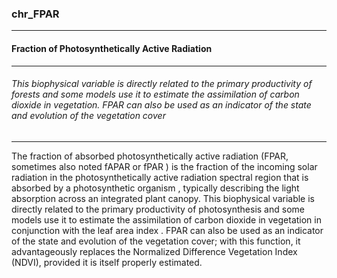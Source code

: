 ### chr_FPAR



------
#### Fraction of Photosynthetically Active Radiation



------
###### This biophysical variable is directly related to the primary productivity of forests and some models use it to estimate the assimilation of carbon dioxide in vegetation. FPAR can also be used as an indicator of the state and evolution of the vegetation cover



------
The fraction of absorbed photosynthetically active radiation (FPAR, sometimes also noted fAPAR or fPAR ) is the fraction of the incoming solar radiation in the photosynthetically active radiation spectral region that is absorbed by a photosynthetic organism , typically describing the light absorption across an integrated plant canopy. This biophysical variable is directly related to the primary productivity of photosynthesis and some models use it to estimate the assimilation of carbon dioxide in vegetation in conjunction with the leaf area index . FPAR can also be used as an indicator of the state and evolution of the vegetation cover; with this function, it advantageously replaces the Normalized Difference Vegetation Index (NDVI), provided it is itself properly estimated.